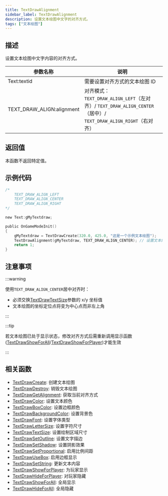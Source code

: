 ```yaml
---
title: TextDrawAlignment
sidebar_label: TextDrawAlignment
description: 设置文本绘图中文字的对齐方式。
tags: ["文本绘图"]
---
```


## 描述

设置文本绘图中文字内容的对齐方式。

| 参数名称                  | 说明                                                                                                            |
| ------------------------- | --------------------------------------------------------------------------------------------------------------- |
| Text:textid               | 需要设置对齐方式的文本绘图 ID                                                                                   |
| TEXT_DRAW_ALIGN:alignment | 对齐模式：`TEXT_DRAW_ALIGN_LEFT`（左对齐）/ `TEXT_DRAW_ALIGN_CENTER`（居中）/ `TEXT_DRAW_ALIGN_RIGHT`（右对齐） |

## 返回值

本函数不返回特定值。

## 示例代码

```c
/*
    TEXT_DRAW_ALIGN_LEFT
    TEXT_DRAW_ALIGN_CENTER
    TEXT_DRAW_ALIGN_RIGHT
*/

new Text:gMyTextdraw;

public OnGameModeInit()
{
    gMyTextdraw = TextDrawCreate(320.0, 425.0, "这是一个示例文本绘图");
    TextDrawAlignment(gMyTextdraw, TEXT_DRAW_ALIGN_CENTER); // 设置文本内容居中对齐
    return 1;
}
```

## 注意事项

:::warning

使用`TEXT_DRAW_ALIGN_CENTER`居中对齐时：

- 必须交换[TextDrawTextSize](TextDrawTextSize)参数的 x/y 坐标值
- 文本绘图的坐标定位点将变为中心点而非左上角

:::

:::tip

若文本绘图已处于显示状态，修改对齐方式后需重新调用显示函数([TextDrawShowForAll](TextDrawShowForAll)/[TextDrawShowForPlayer](TextDrawShowForPlayer))才能生效

:::

## 相关函数

- [TextDrawCreate](TextDrawCreate): 创建文本绘图
- [TextDrawDestroy](TextDrawDestroy): 销毁文本绘图
- [TextDrawGetAlignment](TextDrawGetAlignment): 获取当前对齐方式
- [TextDrawColor](TextDrawColor): 设置文本颜色
- [TextDrawBoxColor](TextDrawBoxColor): 设置边框颜色
- [TextDrawBackgroundColor](TextDrawBackgroundColor): 设置背景色
- [TextDrawFont](TextDrawFont): 设置字体类型
- [TextDrawLetterSize](TextDrawLetterSize): 设置字符尺寸
- [TextDrawTextSize](TextDrawTextSize): 设置绘制区域尺寸
- [TextDrawSetOutline](TextDrawSetOutline): 设置文字描边
- [TextDrawSetShadow](TextDrawSetShadow): 设置阴影效果
- [TextDrawSetProportional](TextDrawSetProportional): 启用比例间距
- [TextDrawUseBox](TextDrawUseBox): 启用边框显示
- [TextDrawSetString](TextDrawSetString): 更新文本内容
- [TextDrawShowForPlayer](TextDrawShowForPlayer): 为玩家显示
- [TextDrawHideForPlayer](TextDrawHideForPlayer): 对玩家隐藏
- [TextDrawShowForAll](TextDrawShowForAll): 全局显示
- [TextDrawHideForAll](TextDrawHideForAll): 全局隐藏

